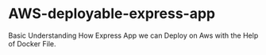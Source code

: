 # AWS-deployable-express-app
Basic Understanding How Express App we can Deploy on Aws with the Help of Docker File.
